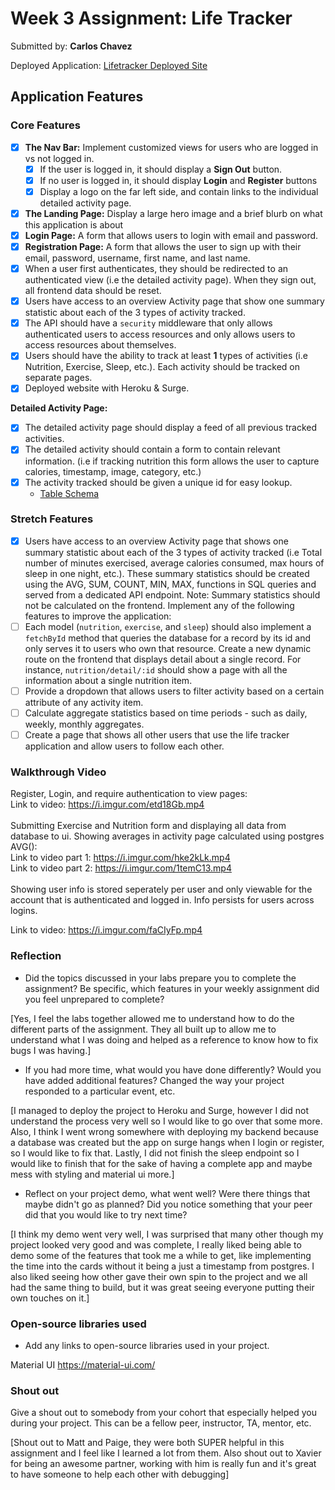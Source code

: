 # Week 3 Assignment: Life Tracker

Submitted by: **Carlos Chavez**

Deployed Application: [Lifetracker Deployed Site](https://life-tracker-carlos.surge.sh/activity)

## Application Features

### Core Features

- [x] **The Nav Bar:** Implement customized views for users who are logged in vs not logged in.
  - [x] If the user is logged in, it should display a **Sign Out** button. 
  - [x] If no user is logged in, it should display **Login** and **Register** buttons
  - [x] Display a logo on the far left side, and contain links to the individual detailed activity page. 
- [x] **The Landing Page:** Display a large hero image and a brief blurb on what this application is about
- [x] **Login Page:** A form that allows users to login with email and password.
- [x] **Registration Page:** A form that allows the user to sign up with their email, password, username, first name, and last name.
- [x] When a user first authenticates, they should be redirected to an authenticated view (i.e the detailed activity page). When they sign out, all frontend data should be reset.
- [x] Users have access to an overview Activity page that show one summary statistic about each of the 3 types of activity tracked.
- [x] The API should have a `security` middleware that only allows authenticated users to access resources and only allows users to access resources about themselves. 
- [x] Users should have the ability to track at least **1** types of activities (i.e Nutrition, Exercise, Sleep, etc.). Each activity should be tracked on separate pages.
- [x] Deployed website with Heroku & Surge. 

**Detailed Activity Page:**
- [x] The detailed activity page should display a feed of all previous tracked activities.
- [x] The detailed activity should contain a form to contain relevant information. (i.e if tracking nutrition this form allows the user to capture calories, timestamp, image, category, etc.) 
- [x] The activity tracked should be given a unique id for easy lookup.
  * [Table Schema](https://github.com/CarlosEnrique7/life-tracker-be/blob/main/fitness-tracker-schema.sql) 

### Stretch Features

 - [x] Users have access to an overview Activity page that shows one summary statistic about each of the 3 types of activity tracked (i.e Total number of minutes exercised, average calories consumed, max hours of sleep in one night, etc.). These summary statistics should be created using the AVG, SUM, COUNT, MIN, MAX, functions in SQL queries and served from a dedicated API endpoint.
Note: Summary statistics should not be calculated on the frontend.
Implement any of the following features to improve the application:
- [ ] Each model (`nutrition`, `exercise`, and `sleep`) should also implement a `fetchById` method that queries the database for a record by its id and only serves it to users who own that resource. Create a new dynamic route on the frontend that displays detail about a single record. For instance, `nutrition/detail/:id` should show a page with all the information about a single nutrition item.
- [ ] Provide a dropdown that allows users to filter activity based on a certain attribute of any activity item.
- [ ] Calculate aggregate statistics based on time periods - such as daily, weekly, monthly aggregates.
- [ ] Create a page that shows all other users that use the life tracker application and allow users to follow each other.

### Walkthrough Video

Register, Login, and require authentication to view pages:<br />
Link to video: https://i.imgur.com/etd18Gb.mp4
<br /><br/>
Submitting Exercise and Nutrition form and displaying all data from database to ui. Showing averages in activity page calculated using postgres AVG(): <br/>
Link to video part 1: https://i.imgur.com/hke2kLk.mp4
<br/>
Link to video part 2: https://i.imgur.com/1temC13.mp4
<br/><br/>
Showing user info is stored seperately per user and only viewable for the account that is authenticated and logged in. Info persists for users across logins. <br/>

Link to video: https://i.imgur.com/faCIyFp.mp4
<br/>


### Reflection

* Did the topics discussed in your labs prepare you to complete the assignment? Be specific, which features in your weekly assignment did you feel unprepared to complete?

[Yes, I feel the labs together allowed me to understand how to do the different parts of the assignment. They all built up to allow me to understand what I was doing and helped as a reference to know how to fix bugs I was having.]

* If you had more time, what would you have done differently? Would you have added additional features? Changed the way your project responded to a particular event, etc.
  
[I managed to deploy the project to Heroku and Surge, however I did not understand the process very well so I would like to go over that some more. Also, I think I went wrong somewhere with deploying my backend because a database was created but the app on surge hangs when I login or register, so I would like to fix that. Lastly, I did not finish the sleep endpoint so I would like to finish that for the sake of having a complete app and maybe mess with styling and material ui more.]

* Reflect on your project demo, what went well? Were there things that maybe didn't go as planned? Did you notice something that your peer did that you would like to try next time?

[I think my demo went very well, I was surprised that many other though my project looked very good and was complete, I really liked being able to demo some of the features that took me a while to get, like implementing the time into the cards without it being a just a timestamp from postgres. I also liked seeing how other gave their own spin to the project and we all had the same thing to build, but it was great seeing everyone putting their own touches on it.]

### Open-source libraries used

- Add any links to open-source libraries used in your project.

Material UI https://material-ui.com/

### Shout out

Give a shout out to somebody from your cohort that especially helped you during your project. This can be a fellow peer, instructor, TA, mentor, etc.

[Shout out to Matt and Paige, they were both SUPER helpful in this assignment and I feel like I learned a lot from them. Also shout out to Xavier for being an awesome partner, working with him is really fun and it's great to have someone to help each other with debugging]
